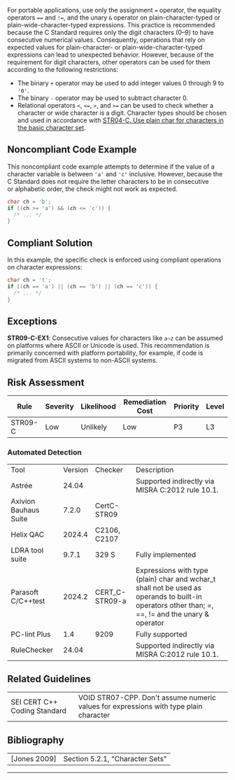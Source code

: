 For portable applications, use only the assignment `=` operator, the equality operators `==` and `!=`, and the unary `&` operator on plain-character-typed or plain-wide-character-typed expressions.
This practice is recommended because the C Standard requires only the digit characters (0–9) to have consecutive numerical values. Consequently, operations that rely on expected values for plain-character- or plain-wide-character-typed expressions can lead to unexpected behavior.
However, because of the requirement for digit characters, other operators can be used for them according to the following restrictions:
-   The binary `+` operator may be used to add integer values 0 through 9 to `'0'`.
-   The binary `-` operator may be used to subtract character 0.
-   Relational operators `<`, `<=`, `>`, and `>=` can be used to check whether a character or wide character is a digit.
Character types should be chosen and used in accordance with [STR04-C. Use plain char for characters in the basic character set](STR04-C_%20Use%20plain%20char%20for%20characters%20in%20the%20basic%20character%20set).
## Noncompliant Code Example
This noncompliant code example attempts to determine if the value of a character variable is between `'a'` and `'c'` inclusive. However, because the C Standard does not require the letter characters to be in consecutive or alphabetic order, the check might not work as expected.
``` c
char ch = 'b';
if ((ch >= 'a') && (ch <= 'c')) {
  /* ... */
}
```
## Compliant Solution
In this example, the specific check is enforced using compliant operations on character expressions:
``` c
char ch = 't';
if ((ch == 'a') || (ch == 'b') || (ch == 'c')) {
  /* ... */
}
```
## Exceptions
**STR09-C-EX1**: Consecutive values for characters like `a~z` can be assumed on platforms where ASCII or Unicode is used. This recommendation is primarily concerned with platform portability, for example, if code is migrated from ASCII systems to non-ASCII systems.
## Risk Assessment

| Rule | Severity | Likelihood | Remediation Cost | Priority | Level |
| ----|----|----|----|----|----|
| STR09-C | Low | Unlikely | Low | P3 | L3 |

### Automated Detection

|  |  |  |  |
| ----|----|----|----|
| Tool | Version | Checker | Description |
| Astrée | 24.04 |  | Supported indirectly via MISRA C:2012 rule 10.1. |
| Axivion Bauhaus Suite | 7.2.0 | CertC-STR09 |  |
| Helix QAC | 2024.4 | C2106, C2107 |  |
| LDRA tool suite | 9.7.1 | 329 S | Fully implemented |
| Parasoft C/C++test | 2024.2 | CERT_C-STR09-a | Expressions with type (plain) char and wchar_t shall not be used as operands to built-in operators other than; =,  ==, != and the unary & operator |
| PC-lint Plus | 1.4 | 9209 | Fully supported |
| RuleChecker | 24.04 |  | Supported indirectly via MISRA C:2012 rule 10.1. |

## Related Guidelines

|  |  |
| ----|----|
| SEI CERT C++ Coding Standard | VOID STR07-CPP. Don't assume numeric values for expressions with type plain character |

## Bibliography

|  |  |
| ----|----|
| [Jones 2009] | Section 5.2.1, "Character Sets" |

------------------------------------------------------------------------
[](https://wiki.sei.cmu.edu/confluence/pages/viewpage.action?pageId=87152118) [](../c/Rec_%2007_%20Characters%20and%20Strings%20_STR_) [](https://wiki.sei.cmu.edu/confluence/pages/viewpage.action?pageId=87152217)
